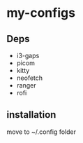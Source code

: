 # my-configs
## Deps
- i3-gaps
- picom
- kitty
- neofetch
- ranger
- rofi

## installation
move to ~/.config folder
